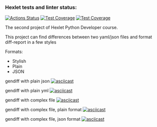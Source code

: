 ### Hexlet tests and linter status:
[![Actions Status](https://github.com/CaptainCollie/python-project-lvl2/workflows/hexlet-check/badge.svg)](https://github.com/CaptainCollie/python-project-lvl2/actions)
[![Test Coverage](https://api.codeclimate.com/v1/badges/432c45dcd58b372c9606/test_coverage)](https://codeclimate.com/github/CaptainCollie/python-project-lvl2/test_coverage)
[![Test Coverage](https://api.codeclimate.com/v1/badges/432c45dcd58b372c9606/maintainability)](https://codeclimate.com/github/CaptainCollie/python-project-lvl2/test_coverage)

The second project of Hexlet Python Developer course.

This project can find differences between two yaml/json files and format diff-report in a few styles

Formats:
- Stylish
- Plain
- JSON

gendiff with plain json
[![asciicast](https://asciinema.org/a/0xTC6zEbca26XXD9MSLfdWKXc.svg)](https://asciinema.org/a/0xTC6zEbca26XXD9MSLfdWKXc)

gendiff with plain yml
[![asciicast](https://asciinema.org/a/s277eWSchWBjWypx5gyRapXwP.svg)](https://asciinema.org/a/s277eWSchWBjWypx5gyRapXwP)

gendiff with complex file
[![asciicast](https://asciinema.org/a/E4Oz5brI1VwmJVsHrSeH7sTfq.svg)](https://asciinema.org/a/E4Oz5brI1VwmJVsHrSeH7sTfq)

gendiff with complex file, plain format
[![asciicast](https://asciinema.org/a/NBvYtXiyEZndRCAjBwSYh9iLa.svg)](https://asciinema.org/a/NBvYtXiyEZndRCAjBwSYh9iLa)

gendiff with complex file, json format
[![asciicast](https://asciinema.org/a/SstdVwga7W3y9tJBlYpVekmkw.svg)](https://asciinema.org/a/SstdVwga7W3y9tJBlYpVekmkw)